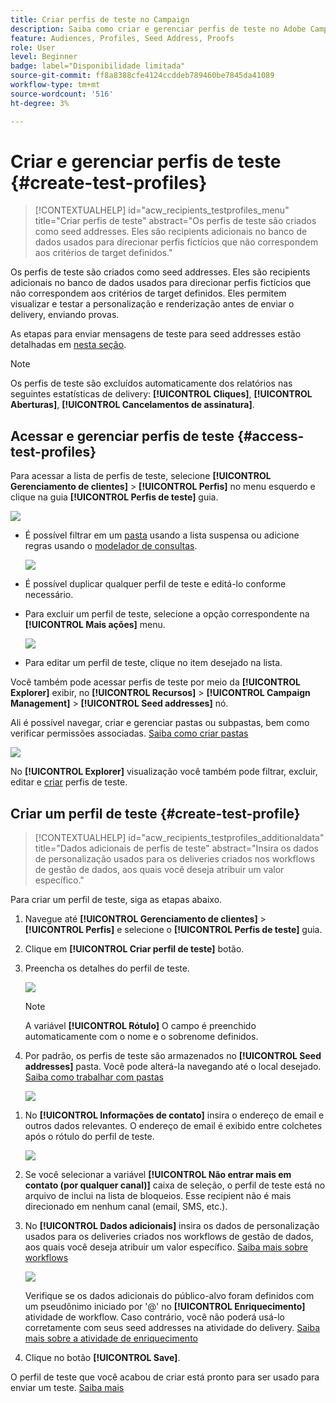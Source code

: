 ```yaml
---
title: Criar perfis de teste no Campaign
description: Saiba como criar e gerenciar perfis de teste no Adobe Campaign
feature: Audiences, Profiles, Seed Address, Proofs
role: User
level: Beginner
badge: label="Disponibilidade limitada"
source-git-commit: ff8a8388cfe4124ccddeb789460be7845da41089
workflow-type: tm+mt
source-wordcount: '516'
ht-degree: 3%

---
```


# Criar e gerenciar perfis de teste {#create-test-profiles}

>[!CONTEXTUALHELP]
>id="acw_recipients_testprofiles_menu"
>title="Criar perfis de teste"
>abstract="Os perfis de teste são criados como seed addresses. Eles são recipients adicionais no banco de dados usados para direcionar perfis fictícios que não correspondem aos critérios de target definidos."

Os perfis de teste são criados como seed addresses. Eles são recipients adicionais no banco de dados usados para direcionar perfis fictícios que não correspondem aos critérios de target definidos. Eles permitem visualizar e testar a personalização e renderização antes de enviar o delivery, enviando provas.

<!--Learn more on test profiles in the [Campaign v8 (client console) documentation](https://experienceleague.adobe.com/docs/campaign/campaign-v8/audience/add-profiles/test-profiles.html){target="_blank"}.-->

As etapas para enviar mensagens de teste para seed addresses estão detalhadas em [nesta seção](../preview-test/test-deliveries.md#test-profiles).

>[!NOTE]
>
>Os perfis de teste são excluídos automaticamente dos relatórios nas seguintes estatísticas de delivery: **[!UICONTROL Cliques]**, **[!UICONTROL Aberturas]**, **[!UICONTROL Cancelamentos de assinatura]**.

## Acessar e gerenciar perfis de teste {#access-test-profiles}

Para acessar a lista de perfis de teste, selecione **[!UICONTROL Gerenciamento de clientes]** > **[!UICONTROL Perfis]** no menu esquerdo e clique na guia **[!UICONTROL Perfis de teste]** guia.

![](assets/test-profile-list.png)

* É possível filtrar em um [pasta](../get-started/permissions.md#folders) usando a lista suspensa ou adicione regras usando o [modelador de consultas](../query/query-modeler-overview.md).

  ![](assets/test-profile-list-filters.png)

* É possível duplicar qualquer perfil de teste e editá-lo conforme necessário.

* Para excluir um perfil de teste, selecione a opção correspondente na **[!UICONTROL Mais ações]** menu.

  ![](assets/test-profile-list-delete.png)

* Para editar um perfil de teste, clique no item desejado na lista.

Você também pode acessar perfis de teste por meio da **[!UICONTROL Explorer]** exibir, no **[!UICONTROL Recursos]** > **[!UICONTROL Campaign Management]** > **[!UICONTROL Seed addresses]** nó.

Ali é possível navegar, criar e gerenciar pastas ou subpastas, bem como verificar permissões associadas. [Saiba como criar pastas](../get-started/permissions.md#folders)

![](assets/test-profiles-folders.png)

No **[!UICONTROL Explorer]** visualização você também pode filtrar, excluir, editar e [criar](#create-test-profile) perfis de teste.

## Criar um perfil de teste {#create-test-profile}

>[!CONTEXTUALHELP]
>id="acw_recipients_testprofiles_additionaldata"
>title="Dados adicionais de perfis de teste"
>abstract="Insira os dados de personalização usados para os deliveries criados nos workflows de gestão de dados, aos quais você deseja atribuir um valor específico."

Para criar um perfil de teste, siga as etapas abaixo.

1. Navegue até **[!UICONTROL Gerenciamento de clientes]** > **[!UICONTROL Perfis]** e selecione o **[!UICONTROL Perfis de teste]** guia.

1. Clique em **[!UICONTROL Criar perfil de teste]** botão.

1. Preencha os detalhes do perfil de teste. <!--Most of the fields are the same as when creating profiles. [Learn more]-->

   ![](assets/test-profile-details.png)

   >[!NOTE]
   >
   >A variável **[!UICONTROL Rótulo]** O campo é preenchido automaticamente com o nome e o sobrenome definidos.

1. Por padrão, os perfis de teste são armazenados no **[!UICONTROL Seed addresses]** pasta. Você pode alterá-la navegando até o local desejado. [Saiba como trabalhar com pastas](../get-started/permissions.md#folders)

   ![](assets/test-profile-folder.png)

<!--
You do not need to enter all fields of each tab when creating a seed address. Missing personalization elements are entered randomly during delivery analysis. (Not valid?)
-->

1. No **[!UICONTROL Informações de contato]** insira o endereço de email e outros dados relevantes. O endereço de email é exibido entre colchetes após o rótulo do perfil de teste.

   ![](assets/test-profile-address.png)

1. Se você selecionar a variável **[!UICONTROL Não entrar mais em contato (por qualquer canal)]** caixa de seleção, o perfil de teste está no arquivo de inclui na lista de bloqueios. Esse recipient não é mais direcionado em nenhum canal (email, SMS, etc.).

1. No **[!UICONTROL Dados adicionais]** insira os dados de personalização usados para os deliveries criados nos workflows de gestão de dados, aos quais você deseja atribuir um valor específico. [Saiba mais sobre workflows](../workflows/gs-workflows.md)

   ![](assets/test-profile-additional-data.png)

   Verifique se os dados adicionais do público-alvo foram definidos com um pseudônimo iniciado por &#39;@&#39; no **[!UICONTROL Enriquecimento]** atividade de workflow. Caso contrário, você não poderá usá-lo corretamente com seus seed addresses na atividade do delivery. [Saiba mais sobre a atividade de enriquecimento](../workflows/activities/enrichment.md)

1. Clique no botão **[!UICONTROL Save]**.

O perfil de teste que você acabou de criar está pronto para ser usado para enviar um teste. [Saiba mais](../preview-test/test-deliveries.md#test-profiles)

<!--Use test profiles in Direct mail? cf v7/v8-->



